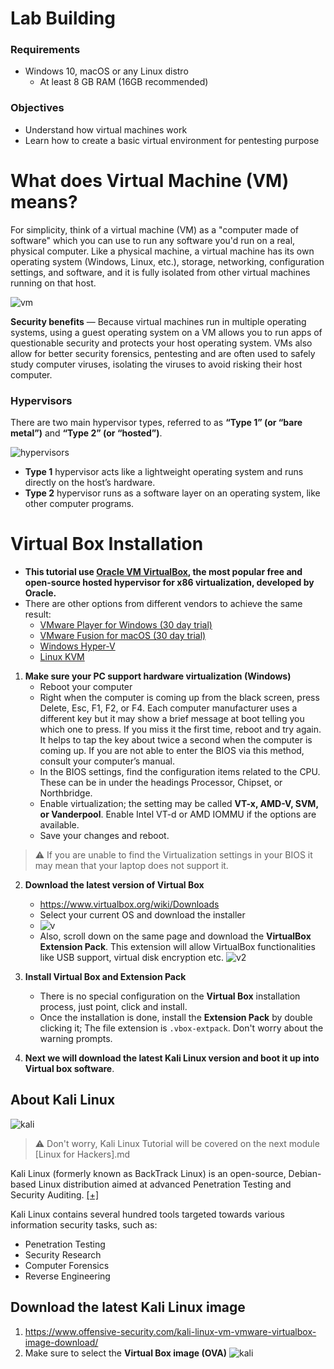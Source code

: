 # Lab Building

### Requirements 
* Windows 10, macOS or any Linux distro
    * At least 8 GB RAM (16GB recommended)

### Objectives
* Understand how virtual machines work
* Learn how to create a basic virtual environment for pentesting purpose

# What does Virtual Machine (VM) means?
For simplicity, think of a virtual machine (VM) as a "computer made of software" which you can use to run any software you'd run on a real, physical computer. Like a physical machine, a virtual machine has its own operating system (Windows, Linux, etc.), storage, networking, configuration settings, and software, and it is fully isolated from other virtual machines running on that host.

![vm](https://miro.medium.com/max/937/1*QgshMdPQ7ZzK1hRbv1ncPQ.jpeg)


**Security benefits** — Because virtual machines run in multiple operating systems, using a guest operating system on a VM allows you to run apps of questionable security and protects your host operating system. VMs also allow for better security forensics, pentesting and are often used to safely study computer viruses, isolating the viruses to avoid risking their host computer.

### Hypervisors
There are two main hypervisor types, referred to as **“Type 1” (or “bare metal”)** and **“Type 2” (or “hosted”)**. 

![hypervisors](https://gist.githubusercontent.com/Samsar4/62886aac358c3d484a0ec17e8eb11266/raw/0143eb15cf424c87ae823109d73df9ebe3faebec/hyper.png)

- **Type 1** hypervisor acts like a lightweight operating system and runs directly on the host’s hardware.
- **Type 2** hypervisor runs as a software layer on an operating system, like other computer programs. 

# Virtual Box Installation

- **This tutorial use [Oracle VM VirtualBox](https://www.virtualbox.org), the most popular free and open-source hosted hypervisor for x86 virtualization, developed by Oracle.**
- There are other options from different vendors to achieve the same result:
    - [VMware Player for Windows (30 day trial)](https://www.vmware.com/products/workstation-player.html)
    - [VMware Fusion for macOS (30 day trial)](https://www.vmware.com/products/fusion.html)
    - [Windows Hyper-V](https://docs.microsoft.com/en-us/virtualization/hyper-v-on-windows/about/)
    - [Linux KVM](https://help.ubuntu.com/community/KVM/Installation)

1. **Make sure your PC support hardware virtualization (Windows)** 
    - Reboot your computer
    - Right when the computer is coming up from the black screen, press Delete, Esc, F1, F2, or F4. Each computer manufacturer uses a different key but it may show a brief message at boot telling you which one to press. If you miss it the first time, reboot and try again. It helps to tap the key about twice a second when the computer is coming up. If you are not able to enter the BIOS via this method, consult your computer’s manual.
    - In the BIOS settings, find the configuration items related to the CPU. These can be in under the headings Processor, Chipset, or Northbridge.
    - Enable virtualization; the setting may be called **VT-x, AMD-V, SVM, or Vanderpool**. Enable Intel VT-d or AMD IOMMU if the options are available.
    - Save your changes and reboot.

> ⚠️ If you are unable to find the Virtualization settings in your BIOS it may mean that your laptop does not support it.

2. **Download the latest version of Virtual Box**
    - https://www.virtualbox.org/wiki/Downloads
    - Select your current OS and download the installer
    - ![v](https://gist.githubusercontent.com/Samsar4/62886aac358c3d484a0ec17e8eb11266/raw/944dad38ad3bfc556600c6ca3e08ec83cabd54e5/vbox1.png)
    - Also, scroll down on the same page and download the **VirtualBox Extension Pack**. This extension will allow VirtualBox functionalities like USB support, virtual disk encryption etc.
![v2](https://gist.githubusercontent.com/Samsar4/62886aac358c3d484a0ec17e8eb11266/raw/944dad38ad3bfc556600c6ca3e08ec83cabd54e5/vbox2.png)

3. **Install Virtual Box and Extension Pack**
    - There is no special configuration on the **Virtual Box** installation process, just point, click and install.
    - Once the installation is done, install the **Extension Pack** by double clicking it; The file extension is `.vbox-extpack`. Don't worry about the warning prompts.

4. **Next we will download the latest Kali Linux version and boot it up into Virtual box software**.

## About Kali Linux 
![kali](https://www.bleepstatic.com/content/hl-images/2019/11/29/kali-header.jpg)

> ⚠️ Don't worry, Kali Linux Tutorial will be covered on the next module [Linux for Hackers].md 

Kali Linux (formerly known as BackTrack Linux) is an open-source, Debian-based Linux distribution aimed at advanced Penetration Testing and Security Auditing. [[+]](https://www.kali.org/docs/introduction/what-is-kali-linux/)

Kali Linux contains several hundred tools targeted towards various information security tasks, such as:
- Penetration Testing
- Security Research
- Computer Forensics
- Reverse Engineering

## Download the latest Kali Linux image
1. https://www.offensive-security.com/kali-linux-vm-vmware-virtualbox-image-download/
2. Make sure to select the **Virtual Box image (OVA)**
![kali](https://gist.githubusercontent.com/Samsar4/62886aac358c3d484a0ec17e8eb11266/raw/163a5fcc5653f6c06fb7e63fbf570e3fd9b5c144/kali0.png)

